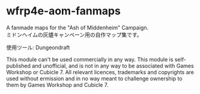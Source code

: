 # wfrp4e-aom-fanmaps
A fanmade maps for the "Ash of Middenheim" Campaign. </br>
ミドンヘイムの灰燼キャンペーン用の自作マップ集です。

使用ツール:
Dungeondraft


This module can't be used commercially in any way. This module is self-published and unofficial, and is not in any way to be associated with Games Workshop or Cubicle 7. All relevant licences, trademarks and copyrights are used without ermission and in no way meant to challenge ownership to them by Games Workshop and Cubicle 7.
